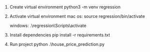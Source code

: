 1. Create virtual environment
    python3 -m venv regression

2. Activate virtual environment
    mac os:
        source regression/bin/activate

    windows:
        .\regression\Scripts\activate

3. Install dependencies
pip install -r requirements.txt

4. Run project
python .\house_price_prediction.py